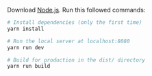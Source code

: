 Download [Node.js](https://nodejs.org/en/download/).
Run this followed commands:

```bash
# Install dependencies (only the first time)
yarn install

# Run the local server at localhost:8080
yarn run dev

# Build for production in the dist/ directory
yarn run build
```
